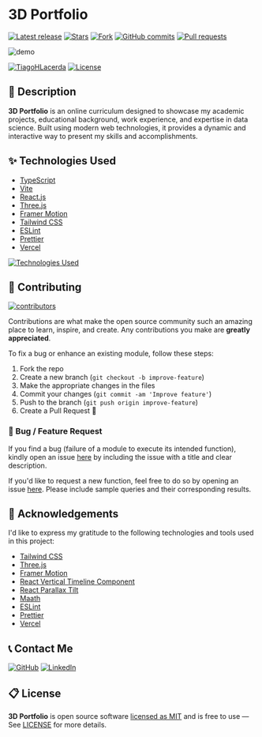 # 3D Portfolio

<!-- GitHub badges -->

[![Latest release](https://img.shields.io/github/v/release/TiagoHLacerda/Portifolio?label=Latest%20release&style=social)](https://github.com/TiagoHLacerda/Portifolio/releases)
[![Stars](https://img.shields.io/github/stars/TiagoHLacerda/Portifolio?style=social)](https://github.com/TiagoHLacerda/Portifolio/stargazers)
[![Fork](https://img.shields.io/github/forks/TiagoHLacerda/Portifolio?style=social)](https://github.com/TiagoHLacerda/Portifolio/forks)
[![GitHub commits](https://img.shields.io/github/commit-activity/t/TiagoHLacerda/Portifolio?style=social&logo=github)](https://github.com/TiagoHLacerda/Portifolio/commits)
[![Pull requests](https://img.shields.io/github/issues-pr/TiagoHLacerda/Portifolio?style=social&logo=github)](https://github.com/TiagoHLacerda/Portifolio/pulls)

![demo](.github/README_ASSETS/3d-portfolio.png)

[![TiagoHLacerda](https://custom-icon-badges.demolab.com/badge/made%20by%20-TiagoHLacerda-556bf2?logo=github&logoColor=white&labelColor=101827)](https://github.com/TiagoHLacerda)
[![License](https://img.shields.io/github/license/TiagoHLacerda/Portifolio?color=dddddd&labelColor=000000)](https://github.com/TiagoHLacerda/Portifolio/blob/main/LICENSE)

## 📝 Description

**3D Portfolio** is an online curriculum designed to showcase my academic projects, educational
background, work experience, and expertise in data science. Built using modern web technologies, it
provides a dynamic and interactive way to present my skills and accomplishments.

## ✨ Technologies Used

- [TypeScript](https://www.typescriptlang.org/)
- [Vite](https://vitejs.dev/)
- [React.js](https://reactjs.org/)
- [Three.js](https://threejs.org/)
- [Framer Motion](https://www.framer.com/motion/)
- [Tailwind CSS](https://tailwindcss.com/)
- [ESLint](https://eslint.org/)
- [Prettier](https://prettier.io/)
- [Vercel](https://vercel.com/)

[![Technologies Used](https://skillicons.dev/icons?i=ts,vite,react,threejs,tailwind,vercel)](https://skillicons.dev)

## 🔧 Contributing

[![contributors](https://contrib.rocks/image?repo=TiagoHLacerda/Portifolio)](https://github.com/TiagoHLacerda/Portifolio/graphs/contributors)

Contributions are what make the open source community such an amazing place to learn, inspire, and
create. Any contributions you make are **greatly appreciated**.

To fix a bug or enhance an existing module, follow these steps:

1. Fork the repo
2. Create a new branch (`git checkout -b improve-feature`)
3. Make the appropriate changes in the files
4. Commit your changes (`git commit -am 'Improve feature'`)
5. Push to the branch (`git push origin improve-feature`)
6. Create a Pull Request 🎉

### 📩 Bug / Feature Request

If you find a bug (failure of a module to execute its intended function), kindly open an issue
[here](https://github.com/TiagoHLacerda/Portifolio/issues/new) by including the issue with a title
and clear description.

If you'd like to request a new function, feel free to do so by opening an issue
[here](https://github.com/TiagoHLacerda/Portifolio/issues/new). Please include sample queries and
their corresponding results.

## 💎 Acknowledgements

I'd like to express my gratitude to the following technologies and tools used in this project:

- [Tailwind CSS](https://tailwindcss.com/)
- [Three.js](https://threejs.org/)
- [Framer Motion](https://www.framer.com/motion/)
- [React Vertical Timeline Component](https://www.npmjs.com/package/react-vertical-timeline-component)
- [React Parallax Tilt](https://www.npmjs.com/package/react-parallax-tilt)
- [Maath](https://www.npmjs.com/package/maath)
- [ESLint](https://eslint.org/)
- [Prettier](https://prettier.io/)
- [Vercel](https://vercel.com/)

## 📞 Contact Me

[![GitHub](https://img.shields.io/badge/GitHub-TiagoHLacerda-181717?style=flat&logo=github&logoColor=white)](https://github.com/TiagoHLacerda)
[![LinkedIn](https://img.shields.io/badge/LinkedIn-TiagoHLacerda-blue?style=flat&logo=linkedin&logoColor=white)](https://www.linkedin.com/in/tiagohlacerda)

## 📋 License

**3D Portfolio** is open source software [licensed as MIT](https://opensource.org/license/mit/) and
is free to use — See [LICENSE](https://github.com/TiagoHLacerda/Portifolio/blob/main/LICENSE) for
more details.
